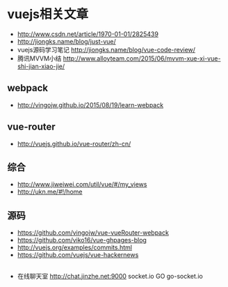 # vuejs相关文章

* http://www.csdn.net/article/1970-01-01/2825439
* http://jiongks.name/blog/just-vue/
* vuejs源码学习笔记 http://jiongks.name/blog/vue-code-review/
* 腾讯MVVM小结 http://www.alloyteam.com/2015/06/mvvm-xue-xi-vue-shi-jian-xiao-jie/

## webpack
* http://vingojw.github.io/2015/08/19/learn-webpack

## vue-router
* http://vuejs.github.io/vue-router/zh-cn/

## 综合
* http://www.jiweiwei.com/util/vue/#/my_views
* http://ukn.me/#!/home

## 源码
* https://github.com/vingojw/vue-vueRouter-webpack
* https://github.com/viko16/vue-ghpages-blog
* http://vuejs.org/examples/commits.html
* https://github.com/vuejs/vue-hackernews


##

* 在线聊天室 http://chat.jinzhe.net:9000 socket.io GO go-socket.io